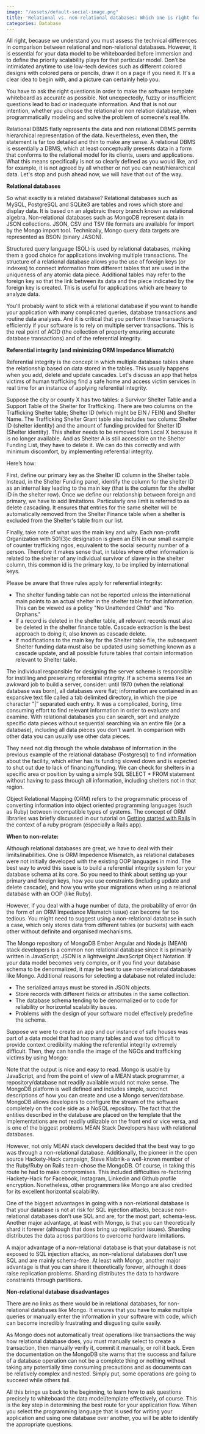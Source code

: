 ```yaml
---
image: "/assets/default-social-image.png"
title: 'Relational vs. non-relational databases: Which one is right for you?'
categories: Database
---
```


All right, because we understand you must assess the technical differences in comparison between relational and non-relational databases. However, it is essential for your data model to be whiteboarded before immersion and to define the priority scalability plays for that particular model. Don’t be intimidated anytime to use low-tech devices such as different colored designs with colored pens or pencils, draw it on a page if you need it. It's a clear idea to begin with, and a picture can certainly help you.

You have to ask the right questions in order to make the software template whiteboard as accurate as possible. Not unexpectedly, fuzzy or insufficient questions lead to bad or inadequate information. And that is not our intention, whether you choose the relational or non relation database, when programmatically modeling and solve the problem of someone's real life.

Relational DBMS flatly represents the data and non relational DBMS permits hierarchical representation of the data. Nevertheless, even then, the statement is far too detailed and thin to make any sense. A relational DBMS is essentially a DBMS, which at least conceptually presents data in a form that conforms to the relational model for its clients, users and applications. What this means specifically is not so clearly defined as you would like, and for example, it is not agreed by all whether or not you can nest/hierarchical data. Let's stop and push ahead now, we will have that out of the way.

**Relational databases**

So what exactly is a related database? Relational databases such as MySQL, PostgreSQL and SQLite3 are tables and rows which store and display data. It is based on an algebraic theory branch known as relational algebra. Non-relational databases such as MongoDB represent data in JSON collections. JSON, CSV and TSV file formats are available for import by the Mongo import tool. Technically, Mongo query data targets are represented as BSON (binary JASON).

Structured query language (SQL) is used by relational databases, making them a good choice for applications involving multiple transactions. The structure of a relational database allows you the use of foreign keys (or indexes) to connect information from different tables that are used in the uniqueness of any atomic data piece. Additional tables may refer to the foreign key so that the link between its data and the piece indicated by the foreign key is created. This is useful for applications which are heavy to analyze data.

You'll probably want to stick with a relational database if you want to handle your application with many complicated queries, database transactions and routine data analyses. And it is critical that you perform these transactions efficiently if your software is to rely on multiple server transactions. This is the real point of ACID (the collection of property ensuring accurate database transactions) and of the referential integrity.

**Referential integrity (and minimizing ORM Impedance Mismatch)**

Referential integrity is the concept in which multiple database tables share the relationship based on data stored in the tables. This usually happens when you add, delete and update cascades. Let's discuss an app that helps victims of human trafficking find a safe home and access victim services in real time for an instance of applying referential integrity.

Suppose the city or county X has two tables: a Survivor Shelter Table and a Support Table of the Shelter for Trafficking. There are two columns on the Trafficking Shelter table; Shelter ID (which might be EIN / FEIN) and Shelter Name. The Trafficking Shelter Grant table also includes two colums: Shelter ID (shelter identity) and the amount of funding provided for Shelter ID (Shelter identity). This shelter needs to be removed from Local X because it is no longer available. And as Shelter A is still accessible on the Shelter Funding List, they have to delete it. We can do this correctly and with minimum discomfort, by implementing referential integrity.

Here’s how:

First, define our primary key as the Shelter ID column in the Shelter table. Instead, in the Shelter Funding panel, identify the column for the shelter ID as an internal key leading to the main key (that is the column for the shelter ID in the shelter row). Once we define our relationship between foreign and primary, we have to add limitations.  Particularly one limit is referred to as delete cascading. It ensures that entries for the same shelter will be automatically removed from the Shelter Finance table when a shelter is excluded from the Shelter's table from our list.

Finally, take note of what was the main key and why. Each non-profit Organization with 501(3)c designation is given an EIN in our small example of counter trafficking ngos, equivalent to the social security number of a person. Therefore it makes sense that, in tables where other information is related to the shelter of any individual survivor of slavery in the shelter column, this common id is the primary key, to be implied by international keys.

Please be aware that three rules apply for referential integrity:

* The shelter funding table can not be reported unless the international main points to an actual shelter in the shelter table for that information. This can be viewed as a policy "No Unattended Child" and "No Orphans."
* If a record is deleted in the shelter table, all relevant records must also be deleted in the shelter finance table. Cascade extraction is the best approach to doing it, also known as cascade delete.
* If modifications to the main key for the Shelter table file, the subsequent Shelter funding data must also be updated using something known as a cascade update, and all possible future tables that contain information relevant to Shelter table.

The individual responsible for designing the server scheme is responsible for instilling and preserving referential integrity. If a schema seems like an awkward job to build a server, consider: until 1970 (when the relational database was born), all databases were flat; information are contained in an expansive text file called a tab delimited directory, in which the pipe character “|” separated each entry. It was a complicated, boring, time consuming effort to find relevant information in order to evaluate and examine. With relational databases you can search, sort and analyze specific data pieces without sequential searching via an entire file (or a database), including all data pieces you don't want. In comparison with other data you can usually use other data pieces.

They need not dig through the whole database of information in the previous example of the relational database (Postgresql) to find information about the facility, which either has its funding slowed down and is expected to shut out due to lack of financing/funding. We can check for shelters in a specific area or position by using a simple SQL SELECT * FROM statement without having to pass through all information, including shelters not in that region.

Object Relational Mapping (ORM) refers to the programmatic process of converting information into object oriented programming languages (such as Ruby) between incompatible types of systems. The concept of ORM libraries was briefly discussed in our tutorial on [Getting started with Rails](http://blog.pluralsight.com/tutorial-rails) in the context of a ruby program (especially a Rails app).

**When to non-relate:**

Although relational databases are great, we have to deal with their limits/inabilities. One is ORM Impedence Mismatch, as relational databases were not initially developed with the existing OOP languages in mind. The best way to avoid this issue is to build a referential integrity system for your database schema at its core. So you need to think about setting up your primary and foreign keys, how you use constraints (including update and delete cascade), and how you write your migrations when using a relational database with an OOP (like Ruby).

However, if you deal with a huge number of data, the probability of error (in the form of an ORM Impedance Mismatch issue) can become far too tedious. You might need to suggest using a non-relational database in such a case, which only stores data from different tables (or buckets) with each other without definite and organised mechanisms.

The Mongo repository of MongoDB Ember Angular and Node.js (MEAN) stack developers is a common non relational database since it is primarily written in JavaScript; JSON is a lightweight JavaScript Object Notation. If your data model becomes very complex, or if you find your database schema to be denormalized, it may be best to use non-relational databases like Mongo. Additional reasons for selecting a database not related include:

* The serialized arrays must be stored in JSON objects.
* Store records with different fields or attributes in the same collection.
* The database schema tending to be denormalized or to code for reliability or horizontal scalability issues.
* Problems with the design of your software model effectively predefine the schema.

Suppose we were to create an app and our instance of safe houses was part of a data model that had too many tables and was too difficult to provide context credibility making the referential integrity extremely difficult. Then, they can handle the image of the NGOs and trafficking victims by using Mongo:

Note that the output is nice and easy to read. Mongo is usable by JavaScript, and from the point of view of a MEAN stack programmer, a repository/database not readily available would not make sense. The MongoDB platform is well defined and includes simple, succinct descriptions of how you can create and use a Mongo server/database. MongoDB allows developers to configure the stream of the software completely on the code side as a NoSQL repository. The fact that the entities described in the database are placed on the template that the implementations are not readily utilizable on the front end or vice versa, and is one of the biggest problems MEAN Stack Developers have with relational databases.

However, not only MEAN stack developers decided that the best way to go was through a non-relational database. Additionally, the pioneer in the open source Hackety-Hack campaign, Steve Klabnik-a well-known member of the Ruby/Ruby on Rails team-chose the MongoDB. Of course, in taking this route he had to make compromises. This included difficulties re-factoring Hackety-Hack for Facebook, Instagram, Linkedin and Github profile encryption. Nonetheless, other programmers like Mongo are also credited for its excellent horizontal scalability.

One of the biggest advantages in going with a non-relational database is that your database is not at risk for SQL injection attacks, because non-relational databases don’t use SQL and are, for the most part, schema-less. Another major advantage, at least with Mongo, is that you can theoretically shard it forever (although that does bring up replication issues). Sharding distributes the data across partitions to overcome hardware limitations.

A major advantage of a non-relational database is that your database is not exposed to SQL injection attacks, as non-relational databases don't use SQL and are mainly schema-free. At least with Mongo, another major advantage is that you can share it theoretically forever, although it does raise replication problems. Sharding distributes the data to hardware constraints through partitions.

**Non-relational database disadvantages**

There are no links as there would be in relational databases, for non-relational databases like Mongo. It ensures that you have to make multiple queries or manually enter the information in your software with code, which can become incredibly frustrating and disgusting quite easily.

As Mongo does not automatically treat operations like transactions the way how relational database does, you must manually select to create a transaction, then manually verify it, commit it manually, or roll it back. Even the documentation on the MongoDB site warns that the success and failure of a database operation can not be a complete thing or nothing without taking any potentially time consuming precautions and as documents can be relatively complex and nested. Simply put, some operations are going to succeed while others fail.

All this brings us back to the beginning, to learn how to ask questions precisely to whiteboard the data model/template effectively, of course. This is the key step in determining the best route for your application flow. When you select the programming language that is used for writing your application and using one database over another, you will be able to identify the appropriate questions.